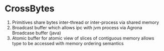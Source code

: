 # CrossBytes
1. Primitives share bytes inter-thread or inter-process via shared memory
2. Broadcast buffer which allows ipc with jvm process via Agrona Broadcase buffer (java)
3. Atomic buffer for atomic view of slices of contiguous memory allows type to be accessed with memory ordering semantics